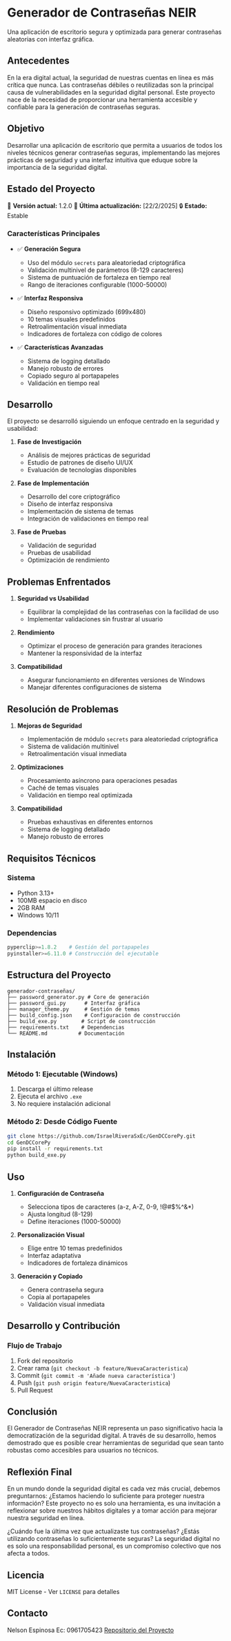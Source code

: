 # Generador de Contraseñas NEIR

Una aplicación de escritorio segura y optimizada para generar contraseñas aleatorias con interfaz gráfica.

## Antecedentes

En la era digital actual, la seguridad de nuestras cuentas en línea es más crítica que nunca. Las contraseñas débiles o reutilizadas son la principal causa de vulnerabilidades en la seguridad digital personal. Este proyecto nace de la necesidad de proporcionar una herramienta accesible y confiable para la generación de contraseñas seguras.

## Objetivo

Desarrollar una aplicación de escritorio que permita a usuarios de todos los niveles técnicos generar contraseñas seguras, implementando las mejores prácticas de seguridad y una interfaz intuitiva que eduque sobre la importancia de la seguridad digital.

## Estado del Proyecto

🚀 **Versión actual:** 1.2.0
📅 **Última actualización:** [22/2/2025]
🔒 **Estado:** Estable

### Características Principales

- ✅ **Generación Segura**
  - Uso del módulo `secrets` para aleatoriedad criptográfica
  - Validación multinivel de parámetros (8-129 caracteres)
  - Sistema de puntuación de fortaleza en tiempo real
  - Rango de iteraciones configurable (1000-50000)

- ✅ **Interfaz Responsiva**
  - Diseño responsivo optimizado (699x480)
  - 10 temas visuales predefinidos
  - Retroalimentación visual inmediata
  - Indicadores de fortaleza con código de colores

- ✅ **Características Avanzadas**
  - Sistema de logging detallado
  - Manejo robusto de errores
  - Copiado seguro al portapapeles
  - Validación en tiempo real

## Desarrollo

El proyecto se desarrolló siguiendo un enfoque centrado en la seguridad y usabilidad:

1. **Fase de Investigación**
   - Análisis de mejores prácticas de seguridad
   - Estudio de patrones de diseño UI/UX
   - Evaluación de tecnologías disponibles

2. **Fase de Implementación**
   - Desarrollo del core criptográfico
   - Diseño de interfaz responsiva
   - Implementación de sistema de temas
   - Integración de validaciones en tiempo real

3. **Fase de Pruebas**
   - Validación de seguridad
   - Pruebas de usabilidad
   - Optimización de rendimiento

## Problemas Enfrentados

1. **Seguridad vs Usabilidad**
   - Equilibrar la complejidad de las contraseñas con la facilidad de uso
   - Implementar validaciones sin frustrar al usuario

2. **Rendimiento**
   - Optimizar el proceso de generación para grandes iteraciones
   - Mantener la responsividad de la interfaz

3. **Compatibilidad**
   - Asegurar funcionamiento en diferentes versiones de Windows
   - Manejar diferentes configuraciones de sistema

## Resolución de Problemas

1. **Mejoras de Seguridad**
   - Implementación de módulo `secrets` para aleatoriedad criptográfica
   - Sistema de validación multinivel
   - Retroalimentación visual inmediata

2. **Optimizaciones**
   - Procesamiento asíncrono para operaciones pesadas
   - Caché de temas visuales
   - Validación en tiempo real optimizada

3. **Compatibilidad**
   - Pruebas exhaustivas en diferentes entornos
   - Sistema de logging detallado
   - Manejo robusto de errores

## Requisitos Técnicos

### Sistema
- Python 3.13+
- 100MB espacio en disco
- 2GB RAM
- Windows 10/11

### Dependencias
```python
pyperclip>=1.8.2    # Gestión del portapapeles
pyinstaller>=6.11.0 # Construcción del ejecutable
```

## Estructura del Proyecto

```
generador-contraseñas/
├── password_generator.py # Core de generación
├── password_gui.py      # Interfaz gráfica
├── manager_theme.py     # Gestión de temas
├── build_config.json    # Configuración de construcción
├── build_exe.py        # Script de construcción
├── requirements.txt    # Dependencias
└── README.md          # Documentación
```

## Instalación

### Método 1: Ejecutable (Windows)
1. Descarga el último release
2. Ejecuta el archivo `.exe`
3. No requiere instalación adicional

### Método 2: Desde Código Fuente
```bash
git clone https://github.com/IsraelRiveraSxEc/GenDCCorePy.git
cd GenDCCorePy
pip install -r requirements.txt
python build_exe.py
```

## Uso

1. **Configuración de Contraseña**
   - Selecciona tipos de caracteres (a-z, A-Z, 0-9, !@#$%^&*)
   - Ajusta longitud (8-129)
   - Define iteraciones (1000-50000)

2. **Personalización Visual**
   - Elige entre 10 temas predefinidos
   - Interfaz adaptativa
   - Indicadores de fortaleza dinámicos

3. **Generación y Copiado**
   - Genera contraseña segura
   - Copia al portapapeles
   - Validación visual inmediata

## Desarrollo y Contribución

### Flujo de Trabajo
1. Fork del repositorio
2. Crear rama (`git checkout -b feature/NuevaCaracteristica`)
3. Commit (`git commit -m 'Añade nueva característica'`)
4. Push (`git push origin feature/NuevaCaracteristica`)
5. Pull Request

## Conclusión

El Generador de Contraseñas NEIR representa un paso significativo hacia la democratización de la seguridad digital. A través de su desarrollo, hemos demostrado que es posible crear herramientas de seguridad que sean tanto robustas como accesibles para usuarios no técnicos.

## Reflexión Final

En un mundo donde la seguridad digital es cada vez más crucial, debemos preguntarnos: ¿Estamos haciendo lo suficiente para proteger nuestra información? Este proyecto no es solo una herramienta, es una invitación a reflexionar sobre nuestros hábitos digitales y a tomar acción para mejorar nuestra seguridad en línea.

¿Cuándo fue la última vez que actualizaste tus contraseñas? ¿Estás utilizando contraseñas lo suficientemente seguras? La seguridad digital no es solo una responsabilidad personal, es un compromiso colectivo que nos afecta a todos.

## Licencia

MIT License - Ver `LICENSE` para detalles

## Contacto

Nelson Espinosa Ec: 0961705423
[Repositorio del Proyecto](https://github.com/IsraelRiveraSxEc/GenDCCorePy)

